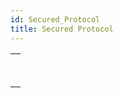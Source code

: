 ```yaml
---
id: Secured_Protocol
title: Secured Protocol
---
```

||
|---|
|[<!-- INCLUDE #_command_.GENERATE CERTIFICATE REQUEST.Syntax -->](../../commands-legacy/generate-certificate-request.md)<br/>|
|[<!-- INCLUDE #_command_.GENERATE ENCRYPTION KEYPAIR.Syntax -->](../../commands-legacy/generate-encryption-keypair.md)<br/>|
